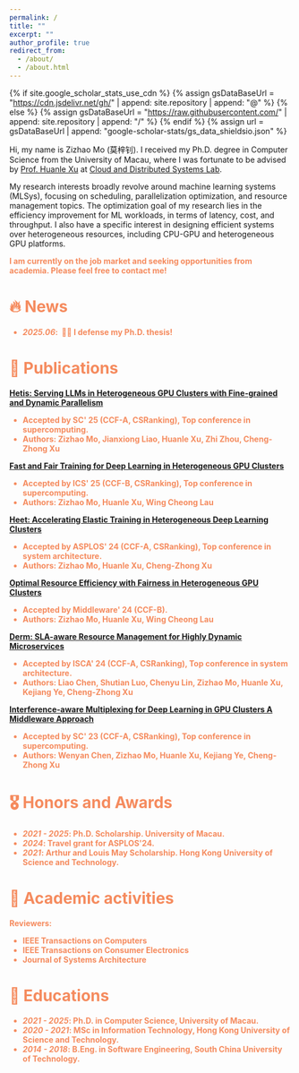 ```yaml
---
permalink: /
title: ""
excerpt: ""
author_profile: true
redirect_from: 
  - /about/
  - /about.html
---
```


{% if site.google_scholar_stats_use_cdn %}
{% assign gsDataBaseUrl = "https://cdn.jsdelivr.net/gh/" | append: site.repository | append: "@" %}
{% else %}
{% assign gsDataBaseUrl = "https://raw.githubusercontent.com/" | append: site.repository | append: "/" %}
{% endif %}
{% assign url = gsDataBaseUrl | append: "google-scholar-stats/gs_data_shieldsio.json" %}

<span class='anchor' id='about-me'></span>

Hi, my name is Zizhao Mo (莫梓钊). I received my Ph.D. degree in Computer Science from the University of Macau, where I was fortunate to be advised by <a href="https://www.fst.um.edu.mo/personal/huanlexu/">Prof. Huanle Xu</a> at <a href="https://cds-macau.github.io/">Cloud and Distributed Systems Lab</a>. 

My research interests broadly revolve around machine learning systems (MLSys), focusing on scheduling, parallelization optimization, and resource management topics. The optimization goal of my research lies in the efficiency improvement for ML workloads, in terms of latency, cost, and throughput. I also have a specific interest in designing efficient systems over heterogeneous resources, including CPU-GPU and heterogeneous GPU platforms. 

<b><font color="#f58b5e">I am currently on the job market and seeking opportunities from academia. Please feel free to contact me!


# 🔥 News
- *2025.06*: &nbsp;🎉🎉 I defense my Ph.D. thesis! 

# 📝 Publications 

[Hetis: Serving LLMs in Heterogeneous GPU Clusters with Fine-grained and Dynamic Parallelism](https://arxiv.org/pdf/2509.08309)
- Accepted by **SC' 25 (CCF-A, CSRanking)**, Top conference in supercomputing.
- Authors: **Zizhao Mo**, Jianxiong Liao, Huanle Xu, Zhi Zhou, Cheng-Zhong Xu

[Fast and Fair Training for Deep Learning in Heterogeneous GPU Clusters](https://dl.acm.org/doi/pdf/10.1145/3721145.3728488)
- Accepted by **ICS' 25 (CCF-B, CSRanking)**, Top conference in supercomputing.
- Authors: **Zizhao Mo**, Huanle Xu, Wing Cheong Lau

[Heet: Accelerating Elastic Training in Heterogeneous Deep Learning Clusters](https://dl.acm.org/doi/10.1145/3620665.3640375)
- Accepted by **ASPLOS' 24 (CCF-A, CSRanking)**, Top conference in system architecture.
- Authors: **Zizhao Mo**, Huanle Xu, Cheng-Zhong Xu

[Optimal Resource Efficiency with Fairness in Heterogeneous GPU Clusters](https://dl.acm.org/doi/10.1145/3652892.3654792)
- Accepted by **Middleware' 24 (CCF-B)**.
- Authors: **Zizhao Mo**, Huanle Xu, Wing Cheong Lau

[Derm: SLA-aware Resource Management for Highly Dynamic Microservices](https://ieeexplore.ieee.org/document/10609698)
- Accepted by **ISCA' 24 (CCF-A, CSRanking)**, Top conference in system architecture.
- Authors: Liao Chen, Shutian Luo, Chenyu Lin, **Zizhao Mo**, Huanle Xu, Kejiang Ye, Cheng-Zhong Xu

[Interference-aware Multiplexing for Deep Learning in GPU Clusters A Middleware Approach](https://dl.acm.org/doi/10.1145/3581784.3607060)
- Accepted by **SC' 23 (CCF-A, CSRanking)**, Top conference in supercomputing.
- Authors: Wenyan Chen, **Zizhao Mo**, Huanle Xu, Kejiang Ye, Cheng-Zhong Xu

# 🎖 Honors and Awards
- *2021 - 2025*: Ph.D. Scholarship. University of Macau. 
- *2024*: Travel grant for ASPLOS'24. 
- *2021*: Arthur and Louis May Scholarship. Hong Kong University of Science and Technology. 

# 🔖 Academic activities
Reviewers:
- IEEE Transactions on Computers 
- IEEE Transactions on Consumer Electronics
- Journal of Systems Architecture

# 📖 Educations
- *2021 - 2025*: Ph.D. in Computer Science, University of Macau.
- *2020 - 2021*: MSc in Information Technology, Hong Kong University of Science and Technology.
- *2014 - 2018*: B.Eng. in Software Engineering, South China University of Technology.
